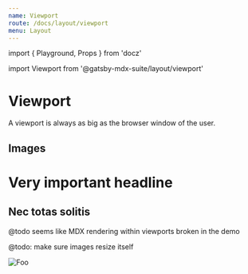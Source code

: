 ```yaml
---
name: Viewport
route: /docs/layout/viewport
menu: Layout
---
```

import { Playground, Props } from 'docz'

import Viewport from '@gatsby-mdx-suite/layout/viewport'

# Viewport

A viewport is always as big as the browser window of the user.

<Props of={Viewport} />

## Images

<Playground>
  <Viewport>

  # Very important headline

  </Viewport>
  <Viewport>

## Nec totas solitis

@todo seems like MDX rendering within viewports broken in the demo

  </Viewport>
  <Viewport horizontalAlign="end" verticalAlign="end">

  @todo: make sure images resize itself

  ![Foo](https://source.unsplash.com/random?2)

  </Viewport>
</Playground>
